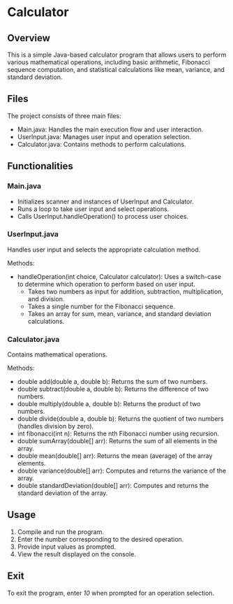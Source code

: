 # Calculator

## Overview
This is a simple Java-based calculator program that allows users to perform various mathematical operations, including basic arithmetic, Fibonacci sequence computation, and statistical calculations like mean, variance, and standard deviation.

## Files
The project consists of three main files:

* Main.java: Handles the main execution flow and user interaction.
* UserInput.java: Manages user input and operation selection.
* Calculator.java: Contains methods to perform calculations.

## Functionalities
### Main.java
* Initializes scanner and instances of UserInput and Calculator.
* Runs a loop to take user input and select operations.
* Calls UserInput.handleOperation() to process user choices.

### UserInput.java
Handles user input and selects the appropriate calculation method.

Methods:
* handleOperation(int choice, Calculator calculator): Uses a switch-case to determine which operation to perform based on user input.
  * Takes two numbers as input for addition, subtraction, multiplication, and division.
  * Takes a single number for the Fibonacci sequence.
  * Takes an array for sum, mean, variance, and standard deviation calculations.

### Calculator.java
Contains mathematical operations.

Methods:
* double add(double a, double b): Returns the sum of two numbers.
* double subtract(double a, double b): Returns the difference of two numbers.
* double multiply(double a, double b): Returns the product of two numbers.
* double divide(double a, double b): Returns the quotient of two numbers (handles division by zero).
* int fibonacci(int n): Returns the nth Fibonacci number using recursion.
* double sumArray(double[] arr): Returns the sum of all elements in the array.
* double mean(double[] arr): Returns the mean (average) of the array elements.
* double variance(double[] arr): Computes and returns the variance of the array.
* double standardDeviation(double[] arr): Computes and returns the standard deviation of the array.

## Usage
1. Compile and run the program.
2. Enter the number corresponding to the desired operation.
3. Provide input values as prompted.
4. View the result displayed on the console.

## Exit
To exit the program, enter *10* when prompted for an operation selection.
